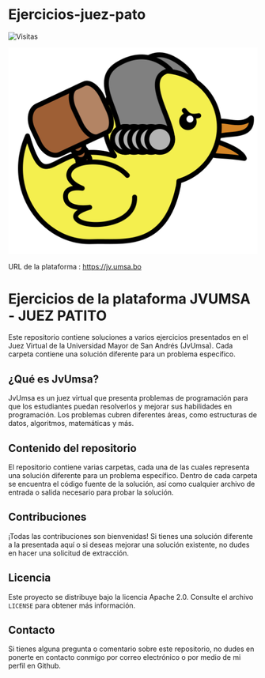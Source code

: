 # Ejercicios-juez-pato
![Visitas](https://visitor-badge.laobi.icu/badge?page_id=CrisBelDev.ejercicios-Juez-Pato)

![](./media/juez-patito2.svg)

URL de la plataforma : https://jv.umsa.bo


# Ejercicios de la plataforma JVUMSA - JUEZ PATITO

Este repositorio contiene soluciones a varios ejercicios presentados en el Juez Virtual de la Universidad Mayor de San Andrés (JvUmsa). Cada carpeta contiene una solución diferente para un problema específico.

## ¿Qué es JvUmsa?

JvUmsa es un juez virtual que presenta problemas de programación para que los estudiantes puedan resolverlos y mejorar sus habilidades en programación. Los problemas cubren diferentes áreas, como estructuras de datos, algoritmos, matemáticas y más.

## Contenido del repositorio

El repositorio contiene varias carpetas, cada una de las cuales representa una solución diferente para un problema específico. Dentro de cada carpeta se encuentra el código fuente de la solución, así como cualquier archivo de entrada o salida necesario para probar la solución.

## Contribuciones

¡Todas las contribuciones son bienvenidas! Si tienes una solución diferente a la presentada aquí o si deseas mejorar una solución existente, no dudes en hacer una solicitud de extracción.

## Licencia

Este proyecto se distribuye bajo la licencia Apache 2.0. Consulte el archivo `LICENSE` para obtener más información.

## Contacto

Si tienes alguna pregunta o comentario sobre este repositorio, no dudes en ponerte en contacto conmigo por correo electrónico o por medio de mi perfil en Github.

